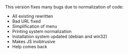 This version fixes many bugs due to normalization of code:

  - All existing rewritten
  - Bad URL fixed
  - Simplification of menu
  - Printing system normalization
  - Installation system updated (debian and win32)
  - Makes JS inobtrusive
  - Help comes back